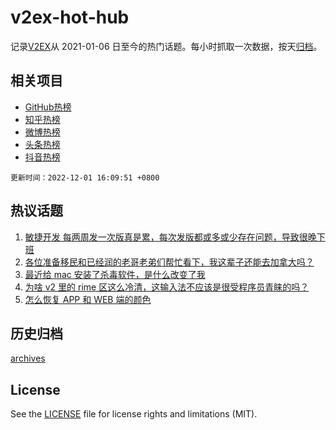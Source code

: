 # v2ex-hot-hub

 记录[V2EX](https://www.v2ex.com/)从 2021-01-06 日至今的热门话题。每小时抓取一次数据，按天[归档](archives)。
 
 ## 相关项目

- [GitHub热榜](https://github.com/snaildev/github-hot-hub)
- [知乎热榜](https://github.com/snaildev/zhihu-hot-hub)
- [微博热榜](https://github.com/snaildev/weibo-hot-hub)
- [头条热榜](https://github.com/snaildev/toutiao-hot-hub)
- [抖音热榜](https://github.com/snaildev/douyin-hot-hub)


 `更新时间：2022-12-01 16:09:51 +0800`

## 热议话题

1. [敏捷开发 每两周发一次版真是累，每次发版都或多或少存在问题，导致很晚下班](https://www.v2ex.com/t/899206)
1. [各位准备移民和已经润的老哥老弟们帮忙看下，我这辈子还能去加拿大吗？](https://www.v2ex.com/t/899286)
1. [最近给 mac 安装了杀毒软件，是什么改变了我](https://www.v2ex.com/t/899225)
1. [为啥 v2 里的 rime 区这么冷清，这输入法不应该是很受程序员青睐的吗？](https://www.v2ex.com/t/899276)
1. [怎么恢复 APP 和 WEB 端的颜色](https://www.v2ex.com/t/899214)

## 历史归档

[archives](archives)

## License

See the [LICENSE](LICENSE) file for license rights and limitations (MIT).
